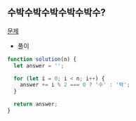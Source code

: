 ## 수박수박수박수박수박수?

[문제](https://programmers.co.kr/learn/courses/30/lessons/12922)

- 풀이

```jsx
function solution(n) {
  let answer = '';

  for (let i = 0; i < n; i++) {
    answer += i % 2 === 0 ? '수' : '박';
  }

  return answer;
}
```
